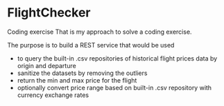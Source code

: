 # FlightChecker
Coding exercise
That is my approach to solve a coding exercise.

The purpose is to build a REST service that would be used
 - to query the built-in .csv repositories of historical flight prices data by origin and departure
 - sanitize the datasets by removing the outliers
 - return the min and max price for the flight
 - optionally convert price range based on built-in .csv repository with currency exchange rates
